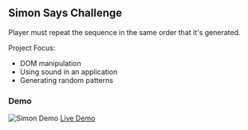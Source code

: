 ## Simon Says Challenge 
Player must repeat the sequence in the same order that it's generated.

Project Focus:
- DOM manipulation
- Using sound in an application
- Generating random patterns

### Demo
![Simon Demo](demo/simonDemo.gif)
<a href="https://kevinreber.github.io/simon/">Live Demo</a>
